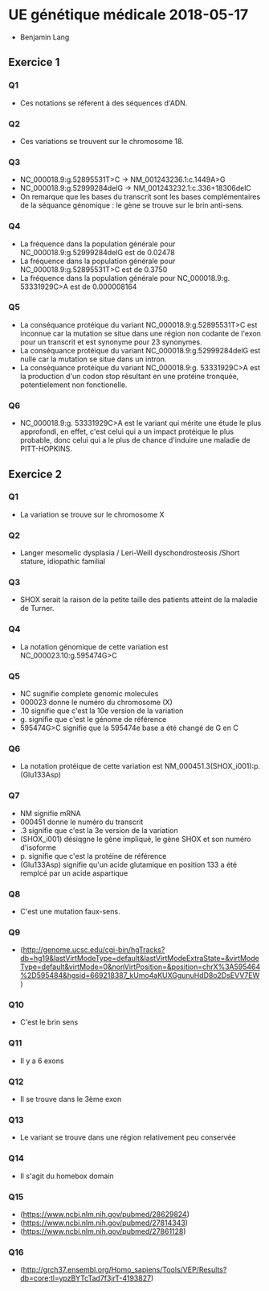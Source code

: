 # UE génétique médicale 2018-05-17
* Benjamin Lang
## Exercice 1
### Q1
* Ces notations se réferent à des séquences d'ADN.
### Q2
* Ces variations se trouvent sur le chromosome 18.
### Q3
* NC_000018.9:g.52895531T>C -> NM_001243236.1:c.1449A>G
* NC_000018.9:g.52999284delG -> NM_001243232.1:c.336+18306delC
* On remarque que les bases du transcrit sont les bases complémentaires de la séquance génomique : le gène se trouve sur le brin anti-sens.
### Q4
* La fréquence dans la population générale pour NC_000018.9:g.52999284delG est de 0.02478
* La fréquence dans la population générale pour NC_000018.9:g.52895531T>C est de 0.3750
* La fréquence dans la population générale pour NC_000018.9:g. 53331929C>A est de 0.000008164
### Q5
* La conséquance protéique du variant NC_000018.9:g.52895531T>C est inconnue car la mutation se situe dans une région non codante de l'exon pour un transcrit et est synonyme pour 23 synonymes.
* La conséquance protéique du variant NC_000018.9:g.52999284delG est nulle car la mutation se situe dans un intron.
* La conséquance protéique du variant NC_000018.9:g. 53331929C>A est la production d'un codon stop résultant en une protéine tronquée, potentielement non fonctionelle.
### Q6
* NC_000018.9:g. 53331929C>A est le variant qui mérite une étude le plus approfondi, en effet, c'est celui qui a un impact protéique le plus probable, donc celui qui a le plus de chance d'induire une maladie de PITT-HOPKINS.
## Exercice 2
### Q1
* La variation se trouve sur le chromosome X
### Q2
* Langer mesomelic dysplasia / Leri-Weill dyschondrosteosis /Short stature, idiopathic familial
### Q3
* SHOX serait la raison de la petite taille des patients atteint de la maladie de Turner.
### Q4
* La notation génomique de cette variation est NC_000023.10:g.595474G>C
### Q5
*  NC sugnifie complete genomic molecules
* 000023 donne le numéro du chromosome (X)
* .10 signifie que c'est la 10e version de la variation
* g. signifie que c'est le génome de référence
* 595474G>C signifie que la 595474e base a été changé de G en C
### Q6
* La notation protéique de cette variation est NM_000451.3(SHOX_i001):p.(Glu133Asp)
### Q7
* NM signifie mRNA
* 000451 donne le numéro du transcrit
* .3 signifie que c'est la 3e version de la variation
* (SHOX_i001) désiqgne le gène impliqué, le gène SHOX et son numéro d'isoforme
* p. signifie que c'est la protéine de référence
* (Glu133Asp) signifie qu'un acide glutamique en position 133 a été remplcé par un acide aspartique
### Q8
* C'est une mutation faux-sens.
### Q9
* (http://genome.ucsc.edu/cgi-bin/hgTracks?db=hg19&lastVirtModeType=default&lastVirtModeExtraState=&virtModeType=default&virtMode=0&nonVirtPosition=&position=chrX%3A595464%2D595484&hgsid=669218387_kUmo4aKUXGgunuHdD8o2DsEVV7EW)
### Q10
* C'est le brin sens
### Q11
* Il y a 6 exons
### Q12
* Il se trouve dans le 3ème exon
### Q13
* Le variant se trouve dans une région relativement peu conservée
### Q14
* Il s'agit du homebox domain
### Q15
* (https://www.ncbi.nlm.nih.gov/pubmed/28629824)
* (https://www.ncbi.nlm.nih.gov/pubmed/27814343)
* (https://www.ncbi.nlm.nih.gov/pubmed/27861128)
### Q16
* (http://grch37.ensembl.org/Homo_sapiens/Tools/VEP/Results?db=core;tl=ypzBYTcTad7f3jrT-4193827)

